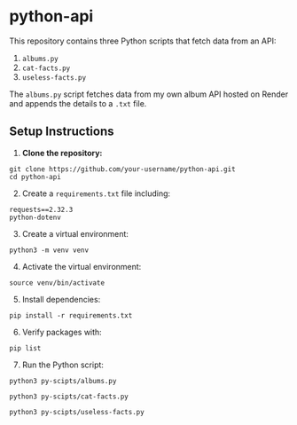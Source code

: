 # python-api

This repository contains three Python scripts that fetch data from an API:

1. `albums.py`
2. `cat-facts.py`
3. `useless-facts.py`

The `albums.py` script fetches data from my own album API hosted on Render and appends the details to a `.txt` file.

## Setup Instructions

1. **Clone the repository:**

```
git clone https://github.com/your-username/python-api.git
cd python-api
```

2. Create a `requirements.txt` file including:

```
requests==2.32.3
python-dotenv
```

3. Create a virtual environment:

`python3 -m venv venv`

4. Activate the virtual environment:

`source venv/bin/activate`

5. Install dependencies:

`pip install -r requirements.txt`

6. Verify packages with:

`pip list`

7. Run the Python script:

`python3 py-scipts/albums.py`

`python3 py-scipts/cat-facts.py`

`python3 py-scipts/useless-facts.py`

